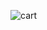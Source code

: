 ![cart](https://github.com/arin-cruv/craver-cart/assets/141152925/88145ba0-0128-42b3-bd32-5a8902903a10)
